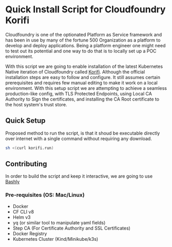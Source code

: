 # Quick Install Script for Cloudfoundry Korifi

Cloudfoundry is one of the optionated Platform as Service framework and has been in use by many of the fortune 500 Organization as a platform to develop and deploy applications. Being a platform engineer one might need to test out its potential and one way to do that is to locally set up a POC environment.

With this script we are going to enable installation of the latest Kubernetes Native iteration of Cloudfoundry called [Korifi](https://www.cloudfoundry.org/technology/korifi/). Although the official installation steps are easy to follow and configure. It still assumes certain prerequisites and requires few manual editing to make it work on a local environment. With this setup script we are attempting to achieve a seamless production-like config, with TLS Protected Endpoints, using Local CA Authority to Sign the certificates, and installing the CA Root certificate to the host system's trust store.


## Quick Setup

Proposed method to run the script, is that it shoud be executable directly over internet with a single command without requiring any download.
```bash
sh <(curl korifi.run)
```

## Contributing

In order to build the script and keep it interactive, we are going to use [Bashly](https://bashly.dannyb.co)
### Pre-requisites (OS: Mac/Linux)

- Docker
- CF CLI v8
- Helm v3
- yq (or similar tool to manipulate yaml fields)
- Step CA (For Certificate Authority and SSL Certificates)
- Docker Registry
- Kubernetes Cluster (Kind/Minikube/k3s)

